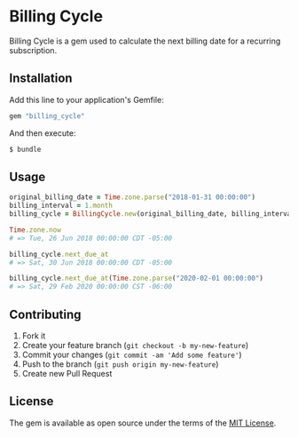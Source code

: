 # Billing Cycle

Billing Cycle is a gem used to calculate the next billing date for a recurring subscription.

## Installation

Add this line to your application's Gemfile:

```ruby
gem "billing_cycle"
```

And then execute:

```bash
$ bundle
```

## Usage

```ruby
original_billing_date = Time.zone.parse("2018-01-31 00:00:00")
billing_interval = 1.month
billing_cycle = BillingCycle.new(original_billing_date, billing_interval)

Time.zone.now
# => Tue, 26 Jun 2018 00:00:00 CDT -05:00

billing_cycle.next_due_at
# => Sat, 30 Jun 2018 00:00:00 CDT -05:00

billing_cycle.next_due_at(Time.zone.parse("2020-02-01 00:00:00")
# => Sat, 29 Feb 2020 00:00:00 CST -06:00
```

## Contributing

1. Fork it
2. Create your feature branch (`git checkout -b my-new-feature`)
3. Commit your changes (`git commit -am 'Add some feature'`)
4. Push to the branch (`git push origin my-new-feature`)
5. Create new Pull Request

## License
The gem is available as open source under the terms of the [MIT License](http://opensource.org/licenses/MIT).
